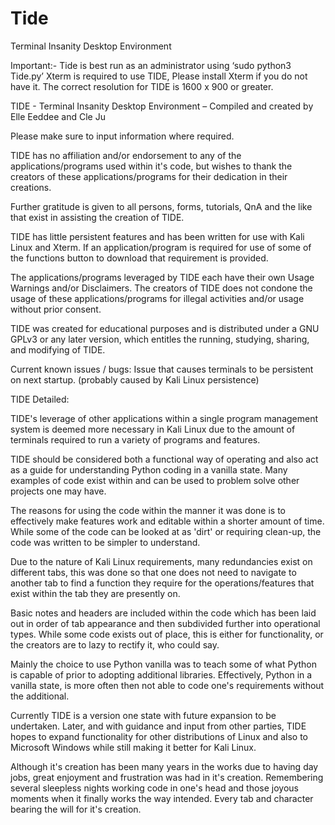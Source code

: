 # Tide
Terminal Insanity Desktop Environment

Important:-
Tide is best run as an administrator using ‘sudo python3 Tide.py’ 
Xterm is required to use TIDE, Please install Xterm if you do not have it.
The correct resolution for TIDE is 1600 x 900 or greater.

TIDE - Terminal Insanity Desktop Environment – Compiled and created by Elle Eeddee and Cle Ju

Please make sure to input information where required.

TIDE has no affiliation and/or endorsement to any of the applications/programs used within it's code, but wishes to thank the creators of these 
applications/programs for their dedication in their creations.

Further gratitude is given to all persons, forms, tutorials, QnA and the like that exist in assisting the creation of TIDE.

TIDE has little persistent features and has been written for use with Kali Linux and Xterm. If an application/program is required for use of 
some of the functions button to download that requirement is provided.

The applications/programs leveraged by TIDE each have their own Usage Warnings and/or Disclaimers. The creators of TIDE does not condone the 
usage of these applications/programs for illegal activities and/or usage without prior consent. 

TIDE was created for educational purposes and is distributed under a GNU GPLv3 or any later version, which entitles the running, studying, 
sharing, and modifying of TIDE.

Current known issues / bugs:
Issue that causes terminals to be persistent on next startup. (probably caused by Kali Linux persistence)


TIDE Detailed:

TIDE's leverage of other applications within a single program management system is deemed more necessary in Kali Linux due to the amount 
of terminals required to run a variety of programs and features.

TIDE should be considered both a functional way of operating and also act as a guide for understanding Python coding in a vanilla state. 
Many examples of code exist within and can be used to problem solve other projects one may have.

The reasons for using the code within the manner it was done is to effectively make features work and editable within a shorter amount of 
time. While some of the code can be looked at as 'dirt' or requiring clean-up, the code was written to be simpler to understand.

Due to the nature of Kali Linux requirements, many redundancies exist on different tabs, this was done so that one does not need to navigate 
to another tab to find a function they require for the operations/features that exist within the tab they are presently on. 

Basic notes and headers are included within the code which has been laid out in order of tab appearance and then subdivided further into 
operational types. While some code exists out of place, this is either for functionality, or the creators are to lazy to rectify it, who could say.

Mainly the choice to use Python vanilla was to teach some of what Python is capable of prior to adopting additional libraries. Effectively, 
Python in a vanilla state, is more often then not able to code one's requirements without the additional. 

Currently TIDE is a version one state with future expansion to be undertaken. Later, and with guidance and input from other parties, 
TIDE hopes to expand functionality for other distributions of Linux and also to Microsoft Windows while still making it better for Kali Linux.

Although it's creation has been many years in the works due to having day jobs, great enjoyment and frustration was had in it's creation. 
Remembering several sleepless nights working code in one's head and those joyous moments when it finally works the way intended. Every tab and 
character bearing the will for it's creation.
 

